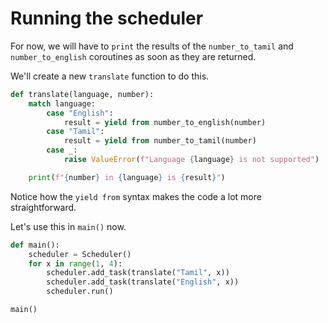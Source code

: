 # Running the scheduler

For now, we will have to `print` the results of the `number_to_tamil`
and `number_to_english` coroutines as soon as they are returned.

We'll create a new `translate` function to do this.

```python
def translate(language, number):
    match language:
        case "English":
            result = yield from number_to_english(number)
        case "Tamil":
            result = yield from number_to_tamil(number)
        case _:
            raise ValueError(f"Language {language} is not supported")

    print(f"{number} in {language} is {result}")
```

Notice how the `yield from` syntax makes the code a lot more straightforward.

Let's use this in `main()` now.

```python
def main():
    scheduler = Scheduler()
    for x in range(1, 4):
        scheduler.add_task(translate("Tamil", x))
        scheduler.add_task(translate("English", x))
        scheduler.run()

main()
```
